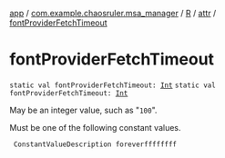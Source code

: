 [app](../../../index.md) / [com.example.chaosruler.msa_manager](../../index.md) / [R](../index.md) / [attr](index.md) / [fontProviderFetchTimeout](.)

# fontProviderFetchTimeout

`static val fontProviderFetchTimeout: `[`Int`](https://kotlinlang.org/api/latest/jvm/stdlib/kotlin/-int/index.html)
`static val fontProviderFetchTimeout: `[`Int`](https://kotlinlang.org/api/latest/jvm/stdlib/kotlin/-int/index.html)

May be an integer value, such as "`100`".

Must be one of the following constant values.

     ConstantValueDescription foreverffffffff

